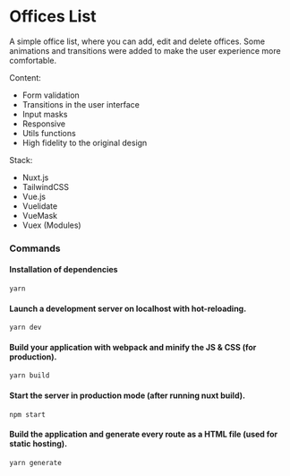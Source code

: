 # Offices List

A simple office list, where you can add, edit and delete offices. Some animations and transitions were added to make the user experience more comfortable.

Content:

-   Form validation
-   Transitions in the user interface
-   Input masks
-   Responsive
-   Utils functions
-   High fidelity to the original design

Stack:

-   Nuxt.js
-   TailwindCSS
-   Vue.js
-   Vuelidate
-   VueMask
-   Vuex (Modules)

### Commands

#### Installation of dependencies

```
yarn
```

#### Launch a development server on localhost with hot-reloading.

```
yarn dev
```

#### Build your application with webpack and minify the JS & CSS (for production).

```
yarn build
```

#### Start the server in production mode (after running nuxt build).

```
npm start
```

#### Build the application and generate every route as a HTML file (used for static hosting).

```
yarn generate
```
